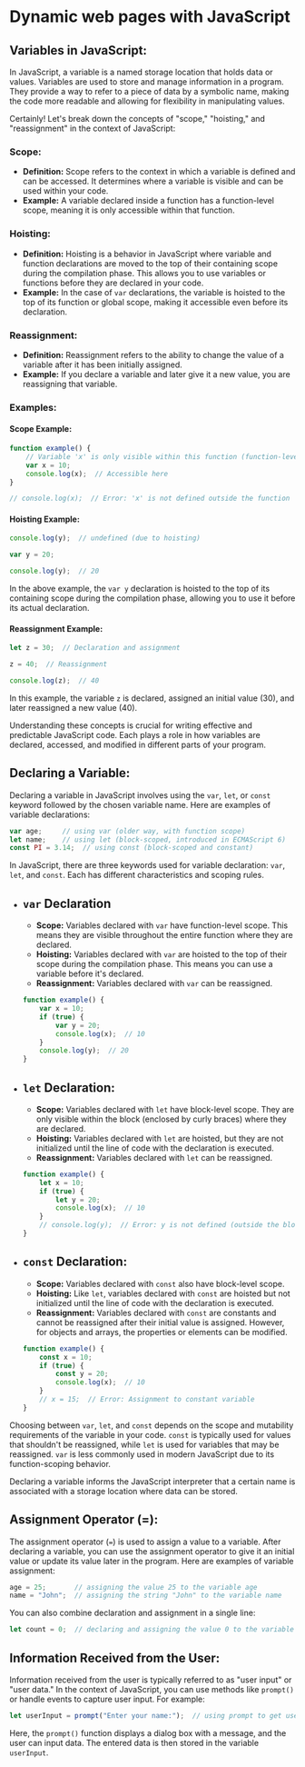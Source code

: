 # Dynamic web pages with JavaScript

## **Variables in JavaScript:**
   In JavaScript, a variable is a named storage location that holds data or values. Variables are used to store and manage information in a program. They provide a way to refer to a piece of data by a symbolic name, making the code more readable and allowing for flexibility in manipulating values.


   Certainly! Let's break down the concepts of "scope," "hoisting," and "reassignment" in the context of JavaScript:

### Scope:
- **Definition:** Scope refers to the context in which a variable is defined and can be accessed. It determines where a variable is visible and can be used within your code.
- **Example:** A variable declared inside a function has a function-level scope, meaning it is only accessible within that function.

### Hoisting:
- **Definition:** Hoisting is a behavior in JavaScript where variable and function declarations are moved to the top of their containing scope during the compilation phase. This allows you to use variables or functions before they are declared in your code.
- **Example:** In the case of `var` declarations, the variable is hoisted to the top of its function or global scope, making it accessible even before its declaration.

### Reassignment:
- **Definition:** Reassignment refers to the ability to change the value of a variable after it has been initially assigned.
- **Example:** If you declare a variable and later give it a new value, you are reassigning that variable.

### Examples:

#### Scope Example:
```javascript
function example() {
    // Variable 'x' is only visible within this function (function-level scope)
    var x = 10;
    console.log(x);  // Accessible here
}

// console.log(x);  // Error: 'x' is not defined outside the function
```

#### Hoisting Example:
```javascript
console.log(y);  // undefined (due to hoisting)

var y = 20;

console.log(y);  // 20
```

In the above example, the `var y` declaration is hoisted to the top of its containing scope during the compilation phase, allowing you to use it before its actual declaration.

#### Reassignment Example:
```javascript
let z = 30;  // Declaration and assignment

z = 40;  // Reassignment

console.log(z);  // 40
```

In this example, the variable `z` is declared, assigned an initial value (30), and later reassigned a new value (40).

Understanding these concepts is crucial for writing effective and predictable JavaScript code. Each plays a role in how variables are declared, accessed, and modified in different parts of your program.

## **Declaring a Variable:**
   Declaring a variable in JavaScript involves using the `var`, `let`, or `const` keyword followed by the chosen variable name. Here are examples of variable declarations:

   ```javascript
   var age;     // using var (older way, with function scope)
   let name;    // using let (block-scoped, introduced in ECMAScript 6)
   const PI = 3.14;  // using const (block-scoped and constant)
   ```
   In JavaScript, there are three keywords used for variable declaration: `var`, `let`, and `const`. Each has different characteristics and scoping rules.

- ## **`var` Declaration**
   - **Scope:** Variables declared with `var` have function-level scope. This means they are visible throughout the entire function where they are declared.
   - **Hoisting:** Variables declared with `var` are hoisted to the top of their scope during the compilation phase. This means you can use a variable before it's declared.
   - **Reassignment:** Variables declared with `var` can be reassigned.
  
   ```javascript
   function example() {
       var x = 10;
       if (true) {
           var y = 20;
           console.log(x);  // 10
       }
       console.log(y);  // 20
   }
   ```

- ## **`let` Declaration:**
   - **Scope:** Variables declared with `let` have block-level scope. They are only visible within the block (enclosed by curly braces) where they are declared.
   - **Hoisting:** Variables declared with `let` are hoisted, but they are not initialized until the line of code with the declaration is executed.
   - **Reassignment:** Variables declared with `let` can be reassigned.

   ```javascript
   function example() {
       let x = 10;
       if (true) {
           let y = 20;
           console.log(x);  // 10
       }
       // console.log(y);  // Error: y is not defined (outside the block)
   }
   ```

- ## **`const` Declaration:**
   - **Scope:** Variables declared with `const` also have block-level scope.
   - **Hoisting:** Like `let`, variables declared with `const` are hoisted but not initialized until the line of code with the declaration is executed.
   - **Reassignment:** Variables declared with `const` are constants and cannot be reassigned after their initial value is assigned. However, for objects and arrays, the properties or elements can be modified.

   ```javascript
   function example() {
       const x = 10;
       if (true) {
           const y = 20;
           console.log(x);  // 10
       }
       // x = 15;  // Error: Assignment to constant variable
   }
   ```

Choosing between `var`, `let`, and `const` depends on the scope and mutability requirements of the variable in your code. `const` is typically used for values that shouldn't be reassigned, while `let` is used for variables that may be reassigned. `var` is less commonly used in modern JavaScript due to its function-scoping behavior.

   Declaring a variable informs the JavaScript interpreter that a certain name is associated with a storage location where data can be stored.

## **Assignment Operator (=):**
   The assignment operator (`=`) is used to assign a value to a variable. After declaring a variable, you can use the assignment operator to give it an initial value or update its value later in the program. Here are examples of variable assignment:

   ```javascript
   age = 25;       // assigning the value 25 to the variable age
   name = "John";  // assigning the string "John" to the variable name
   ```

   You can also combine declaration and assignment in a single line:

   ```javascript
   let count = 0;  // declaring and assigning the value 0 to the variable count
   ```

## **Information Received from the User:**
   Information received from the user is typically referred to as "user input" or "user data." In the context of JavaScript, you can use methods like `prompt()` or handle events to capture user input. For example:

   ```javascript
   let userInput = prompt("Enter your name:");  // using prompt to get user input
   ```

   Here, the `prompt()` function displays a dialog box with a message, and the user can input data. The entered data is then stored in the variable `userInput`.
